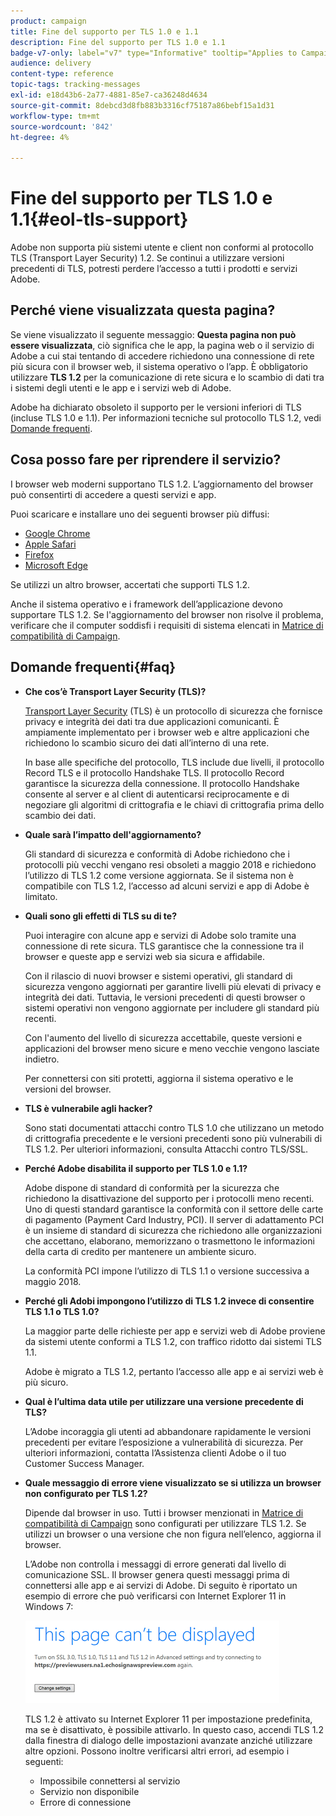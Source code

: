 ```yaml
---
product: campaign
title: Fine del supporto per TLS 1.0 e 1.1
description: Fine del supporto per TLS 1.0 e 1.1
badge-v7-only: label="v7" type="Informative" tooltip="Applies to Campaign Classic v7 only"
audience: delivery
content-type: reference
topic-tags: tracking-messages
exl-id: e18d43b6-2a77-4881-85e7-ca36248d4634
source-git-commit: 8debcd3d8fb883b3316cf75187a86bebf15a1d31
workflow-type: tm+mt
source-wordcount: '842'
ht-degree: 4%

---
```


# Fine del supporto per TLS 1.0 e 1.1{#eol-tls-support}



Adobe non supporta più sistemi utente e client non conformi al protocollo TLS (Transport Layer Security) 1.2. Se continui a utilizzare versioni precedenti di TLS, potresti perdere l’accesso a tutti i prodotti e servizi Adobe.

## Perché viene visualizzata questa pagina?

Se viene visualizzato il seguente messaggio: **Questa pagina non può essere visualizzata**, ciò significa che le app, la pagina web o il servizio di Adobe a cui stai tentando di accedere richiedono una connessione di rete più sicura con il browser web, il sistema operativo o l’app. È obbligatorio utilizzare **TLS 1.2** per la comunicazione di rete sicura e lo scambio di dati tra i sistemi degli utenti e le app e i servizi web di Adobe.

Adobe ha dichiarato obsoleto il supporto per le versioni inferiori di TLS (incluse TLS 1.0 e 1.1). Per informazioni tecniche sul protocollo TLS 1.2, vedi [Domande frequenti](#faq).

## Cosa posso fare per riprendere il servizio?

I browser web moderni supportano TLS 1.2. L’aggiornamento del browser può consentirti di accedere a questi servizi e app.

Puoi scaricare e installare uno dei seguenti browser più diffusi:

* [Google Chrome](https://www.google.com/chrome/)
* [Apple Safari](https://www.apple.com/safari/)
* [Firefox](https://www.mozilla.org/en-US/firefox/new/)
* [Microsoft Edge](https://www.microsoft.com/en-us/edge)

Se utilizzi un altro browser, accertati che supporti TLS 1.2.

Anche il sistema operativo e i framework dell’applicazione devono supportare TLS 1.2. Se l&#39;aggiornamento del browser non risolve il problema, verificare che il computer soddisfi i requisiti di sistema elencati in [Matrice di compatibilità di Campaign](../../rn/using/compatibility-matrix.md).

## Domande frequenti{#faq}

* **Che cos’è Transport Layer Security (TLS)?**

   [Transport Layer Security](https://en.wikipedia.org/wiki/Transport_Layer_Security) (TLS) è un protocollo di sicurezza che fornisce privacy e integrità dei dati tra due applicazioni comunicanti. È ampiamente implementato per i browser web e altre applicazioni che richiedono lo scambio sicuro dei dati all’interno di una rete.

   In base alle specifiche del protocollo, TLS include due livelli, il protocollo Record TLS e il protocollo Handshake TLS. Il protocollo Record garantisce la sicurezza della connessione. Il protocollo Handshake consente al server e al client di autenticarsi reciprocamente e di negoziare gli algoritmi di crittografia e le chiavi di crittografia prima dello scambio dei dati.

* **Quale sarà l’impatto dell&#39;aggiornamento?**

   Gli standard di sicurezza e conformità di Adobe richiedono che i protocolli più vecchi vengano resi obsoleti a maggio 2018 e richiedono l’utilizzo di TLS 1.2 come versione aggiornata. Se il sistema non è compatibile con TLS 1.2, l’accesso ad alcuni servizi e app di Adobe è limitato.

* **Quali sono gli effetti di TLS su di te?**

   Puoi interagire con alcune app e servizi di Adobe solo tramite una connessione di rete sicura. TLS garantisce che la connessione tra il browser e queste app e servizi web sia sicura e affidabile.

   Con il rilascio di nuovi browser e sistemi operativi, gli standard di sicurezza vengono aggiornati per garantire livelli più elevati di privacy e integrità dei dati. Tuttavia, le versioni precedenti di questi browser o sistemi operativi non vengono aggiornate per includere gli standard più recenti.

   Con l&#39;aumento del livello di sicurezza accettabile, queste versioni e applicazioni del browser meno sicure e meno vecchie vengono lasciate indietro.

   Per connettersi con siti protetti, aggiorna il sistema operativo e le versioni del browser.

* **TLS è vulnerabile agli hacker?**

   Sono stati documentati attacchi contro TLS 1.0 che utilizzano un metodo di crittografia precedente e le versioni precedenti sono più vulnerabili di TLS 1.2. Per ulteriori informazioni, consulta Attacchi contro TLS/SSL.

* **Perché Adobe disabilita il supporto per TLS 1.0 e 1.1?**

   Adobe dispone di standard di conformità per la sicurezza che richiedono la disattivazione del supporto per i protocolli meno recenti. Uno di questi standard garantisce la conformità con il settore delle carte di pagamento (Payment Card Industry, PCI). Il server di adattamento PCI è un insieme di standard di sicurezza che richiedono alle organizzazioni che accettano, elaborano, memorizzano o trasmettono le informazioni della carta di credito per mantenere un ambiente sicuro.

   La conformità PCI impone l’utilizzo di TLS 1.1 o versione successiva a maggio 2018.

* **Perché gli Adobi impongono l’utilizzo di TLS 1.2 invece di consentire TLS 1.1 o TLS 1.0?**

   La maggior parte delle richieste per app e servizi web di Adobe proviene da sistemi utente conformi a TLS 1.2, con traffico ridotto dai sistemi TLS 1.1.

   Adobe è migrato a TLS 1.2, pertanto l’accesso alle app e ai servizi web è più sicuro.

* **Qual è l’ultima data utile per utilizzare una versione precedente di TLS?**

   L’Adobe incoraggia gli utenti ad abbandonare rapidamente le versioni precedenti per evitare l’esposizione a vulnerabilità di sicurezza. Per ulteriori informazioni, contatta l’Assistenza clienti Adobe o il tuo Customer Success Manager.

* **Quale messaggio di errore viene visualizzato se si utilizza un browser non configurato per TLS 1.2?**

   Dipende dal browser in uso. Tutti i browser menzionati in [Matrice di compatibilità di Campaign](../../rn/using/compatibility-matrix.md) sono configurati per utilizzare TLS 1.2. Se utilizzi un browser o una versione che non figura nell’elenco, aggiorna il browser.

   L’Adobe non controlla i messaggi di errore generati dal livello di comunicazione SSL. Il browser genera questi messaggi prima di connettersi alle app e ai servizi di Adobe. Di seguito è riportato un esempio di errore che può verificarsi con Internet Explorer 11 in Windows 7:

   ![](assets/do-not-translate/page-not-displayed.png)

   TLS 1.2 è attivato su Internet Explorer 11 per impostazione predefinita, ma se è disattivato, è possibile attivarlo. In questo caso, accendi TLS 1.2 dalla finestra di dialogo delle impostazioni avanzate anziché utilizzare altre opzioni. Possono inoltre verificarsi altri errori, ad esempio i seguenti:

   * Impossibile connettersi al servizio
   * Servizio non disponibile
   * Errore di connessione
